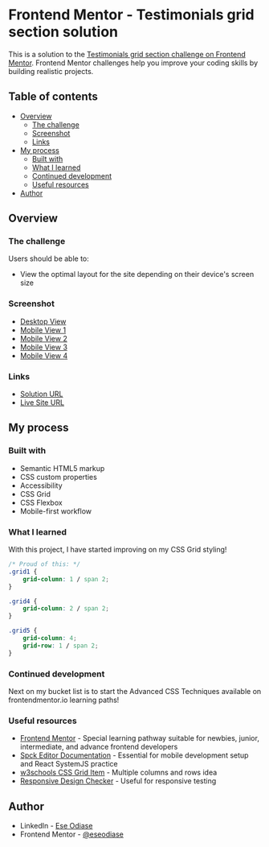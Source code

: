 # Frontend Mentor - Testimonials grid section solution

This is a solution to the [Testimonials grid section challenge on Frontend Mentor](https://www.frontendmentor.io/challenges/testimonials-grid-section-Nnw6J7Un7). Frontend Mentor challenges help you improve your coding skills by building realistic projects. 

## Table of contents

- [Overview](#overview)
  - [The challenge](#the-challenge)
  - [Screenshot](#screenshot)
  - [Links](#links)
- [My process](#my-process)
  - [Built with](#built-with)
  - [What I learned](#what-i-learned)
  - [Continued development](#continued-development)
  - [Useful resources](#useful-resources)
- [Author](#author)

## Overview

### The challenge

Users should be able to:

- View the optimal layout for the site depending on their device's screen size

### Screenshot

- [Desktop View](./src/screenshot/desktop-view.jpg)
- [Mobile View 1](./src/screenshot/mobile-view-1.jpg)
- [Mobile View 2](./src/screenshot/mobile-view-2.jpg)
- [Mobile View 3](./src/screenshot/mobile-view-3.jpg)
- [Mobile View 4](./src/screenshot/mobile-view-4.jpg)

### Links

- [Solution URL](https://github.com/eseodiase/testimonials-grid)
- [Live Site URL](https://eseodiase.github.io/testimonials-grid/)

## My process

### Built with

- Semantic HTML5 markup
- CSS custom properties
- Accessibility
- CSS Grid
- CSS Flexbox
- Mobile-first workflow

### What I learned

With this project, I have started improving on my CSS Grid styling!

```css
/* Proud of this: */
.grid1 {
    grid-column: 1 / span 2;
}

.grid4 {
    grid-column: 2 / span 2;
}

.grid5 {
    grid-column: 4;
    grid-row: 1 / span 2;
}
```

### Continued development

Next on my bucket list is to start the Advanced CSS Techniques available on frontendmentor.io learning paths!

### Useful resources

- [Frontend Mentor](https://www.frontendmentor.io/learning-paths) - Special learning pathway suitable for newbies, junior, intermediate, and advance frontend developers
- [Spck Editor Documentation](https://spck.io/documentation) - Essential for mobile development setup and React SystemJS practice
- [w3schools CSS Grid Item](https://www.w3schools.com/css/css_grid_item.asp) - Multiple columns and rows idea
- [Responsive Design Checker](https://www.responsivedesignchecker.com) - Useful for responsive testing

## Author

- LinkedIn - [Ese Odiase](https://ng.linkedin.com/in/ese-g-odiase-220576196)
- Frontend Mentor - [@eseodiase](https://www.frontendmentor.io/profile/eseodiase)

